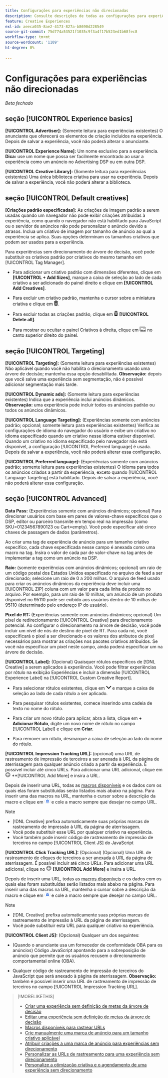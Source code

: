 ```yaml
---
title: Configurações para experiências não direcionadas
description: Consulte descrições de todas as configurações para experiências de anúncio sem direcionamento de árvore decisória.
feature: Creative Experiences
exl-id: aeeca035-8ae2-4173-827a-b8690d228549
source-git-commit: 75d774a53521f1035c9f3a4f17b523ed1b68fec8
workflow-type: tm+mt
source-wordcount: '1109'
ht-degree: 0%

---
```


# Configurações para experiências não direcionadas

*Beta fechado*

## seção [!UICONTROL Experience basics]

**[!UICONTROL Advertiser]:** (Somente leitura para experiências existentes) O anunciante que oferecerá os elementos de criação incluídos na experiência. Depois de salvar a experiência, você não poderá alterar o anunciante.

**[!UICONTROL Experience Name]:** Um nome exclusivo para a experiência. **Dica:** use um nome que possa ser facilmente encontrado ao usar a experiência como um anúncio no Advertising DSP ou em outra DSP.

**[!UICONTROL Creative Library]:** (Somente leitura para experiências existentes) Uma única biblioteca criativa para usar na experiência. Depois de salvar a experiência, você não poderá alterar a biblioteca.

## seção [!UICONTROL Default creatives]

**\[Criações padrão especificadas\]:** As criações de imagem padrão a serem usadas quando um navegador não pode exibir criações atribuídas à experiência, como quando o navegador não está habilitado para JavaScript ou o servidor de anúncios não pode personalizar o anúncio devido a atrasos. Inclua um criativo de imagem por tamanho de anúncio ao qual a experiência se aplica. Suas opções determinam os tamanhos criativos que podem ser usados para a experiência. <!-- In the legacy product, you selected the ad sizes for the experience, and then selected default images for each of those ad sizes. -->

Para experiências sem direcionamento de árvore de decisão, você pode substituir os criativos padrão por criativos do mesmo tamanho em [!UICONTROL Tag Manager].

* Para adicionar um criativo padrão com dimensões diferentes, clique em **[!UICONTROL + Add Sizes]**, marque a caixa de seleção ao lado de cada criativo a ser adicionado do painel direito e clique em **[!UICONTROL Add Creatives]**.

* Para excluir um criativo padrão, mantenha o cursor sobre a miniatura criativa e clique em ![Excluir](/help/creative/assets/delete.png "Excluir").

* Para excluir todas as criações padrão, clique em ![Excluir](/help/creative/assets/delete.png "Excluir") **[!UICONTROL Delete all]**.

* Para mostrar ou ocultar o painel Criativos à direita, clique em ![Mostrar/Ocultar](/help/creative/assets/hide-show-creatives.png "Mostrar/Ocultar") no canto superior direito do painel.

## seção [!UICONTROL Targeting]

**[!UICONTROL Targeting]:** (Somente leitura para experiências existentes) Não aplicável quando você não habilita o direcionamento usando uma árvore de decisão; mantenha essa opção desabilitada. **Observação:** depois que você salva uma experiência sem segmentação, não é possível adicionar segmentação mais tarde.

**[!UICONTROL Dynamic ads]:** (Somente leitura para experiências existentes) Indica que a experiência inclui anúncios dinâmicos. **Observação:** uma experiência pode incluir todos os anúncios padrão ou todos os anúncios dinâmicos.

**[!UICONTROL Language Targeting]:** (Experiências somente com anúncios padrão; opcional; somente leitura para experiências existentes) Verifica as configurações de idioma do navegador do usuário e exibe um criativo no idioma especificado quando um criativo nesse idioma estiver disponível. Quando um criativo no idioma especificado pelo navegador não está disponível, a configuração [!UICONTROL Preferred language] é usada. Depois de salvar a experiência, você não poderá alterar essa configuração.

**[!UICONTROL Preferred language]:** (Experiências somente com anúncios padrão; somente leitura para experiências existentes) O idioma para todos os anúncios criados a partir da experiência, exceto quando [!UICONTROL Language Targeting] está habilitado. Depois de salvar a experiência, você não poderá alterar essa configuração.

## seção [!UICONTROL Advanced]

**Data Pass:** (Experiências somente com anúncios dinâmicos; opcional) Para direcionar usuários com base em pares de valores-chave específicos que o DSP, editor ou parceiro transmite em tempo real na impressão (como SKU=01234567890123 ou Cart=empty). Você pode especificar até cinco chaves de passagem de dados (parâmetros).<!-- May move this to just within the decision tree. -->

Ao criar uma tag de experiência de anúncio para um tamanho criativo específico, cada chave especificada nesse campo é anexada como uma macro na tag. Insira o valor de cada par de valor-chave na tag antes de implementar a tag como um anúncio na DSP.

**Raio:** (somente experiências com anúncios dinâmicos; opcional) um raio de um código postal dos Estados Unidos especificado no arquivo de feed a ser direcionado; selecione um raio de 0 a 200 milhas. O arquivo de feed usado para criar os anúncios dinâmicos da experiência deve incluir uma [!UICONTROL ZIP] coluna<!-- or a user-named column mapped to a ZIP column --> com um valor para cada linha de produto no arquivo. Por exemplo, para um raio de 10 milhas, um anúncio de um produto disponível no 95110 pode ser exibido aos usuários dentro de 10 milhas de 95110 (determinado pelo endereço IP do usuário).

**Pixel de RT:** (Experiências somente com anúncios dinâmicos; opcional) Um pixel de redirecionamento [!UICONTROL Creative] para direcionamento potencial. Ao configurar o direcionamento na árvore de decisão, você pode incluir um nível de nós de destino de pixel de RT. Para cada nó, você especificará o pixel a ser direcionado e os valores dos atributos de pixel necessários para mostrar as criações nos pacotes criativos atribuídos. Se você não especificar um pixel neste campo, ainda poderá especificar um na árvore de decisão.<!-- From R: "the RT Pixel should be via the content selection in the Dynamic ad setup." Clarify. I do see "Datapass" (oneword) in the dynamic ad settings, but I'm not sure how that setting and this experience-level one work together. -->

**[!UICONTROL Label]:**<!-- should be "Labels" --> (Opcional) Quaisquer rótulos específicos de [!DNL Creative] a serem aplicados à experiência. Você pode filtrar experiências por rótulo na exibição Experiências e incluir a dimensão [!UICONTROL Experience Label] na [!UICONTROL Custom Creative Report].

* Para selecionar rótulos existentes, clique em ![Abaixo](/help/creative/assets/chevron-down.png "Abaixo") e marque a caixa de seleção ao lado de cada rótulo a ser aplicado.

* Para pesquisar rótulos existentes, comece inserindo uma cadeia de texto no nome do rótulo.

* Para criar um novo rótulo para aplicar, abra a lista, clique em **+ Adicionar Rótulo**, digite um novo nome de rótulo no campo [!UICONTROL Label] e clique em **Criar**.

* Para remover um rótulo, desmarque a caixa de seleção ao lado do nome do rótulo.

**[!UICONTROL Impression Tracking URL]:** (opcional) uma URL de rastreamento de impressão de terceiros a ser anexada à URL da página de aterrissagem para qualquer anúncio criado a partir da experiência. É possível incluir até cinco URLs. Para adicionar uma URL adicional, clique em ![ícone](/help/creative/assets/create.png) **[!UICONTROL Add More] e insira a URL.

Depois de inserir uma URL, todas as [macros disponíveis](/help/creative/creative-macros.md) e os dados com os quais elas foram substituídas serão listados mais abaixo na página. Para inserir uma das macros na URL, mantenha o cursor sobre a descrição da macro e clique em ![Copiar para a área de transferência](/help/creative/assets/copy-to-clipboard.png "Copiar para a área de transferência") e cole a macro sempre que desejar no campo URL.

>[!NOTE]
>
>* [!DNL Creative] prefixa automaticamente suas próprias marcas de rastreamento de impressão à URL da página de aterrissagem.
>* Você pode substituir esse URL por qualquer criativo na experiência.
>* Você também pode inserir código de rastreamento de impressão de terceiros no campo [!UICONTROL Client JS] do JavaScript

**[!UICONTROL Click Tracking URL]:** (Opcional) (Opcional) Uma URL de rastreamento de cliques de terceiros a ser anexada à URL da página de aterrissagem. É possível incluir até cinco URLs. Para adicionar uma URL adicional, clique no ![ícone](/help/creative/assets/create.png) **[!UICONTROL Add More]** e insira a URL.

Depois de inserir uma URL, todas as [macros disponíveis](/help/creative/creative-macros.md) e os dados com os quais elas foram substituídas serão listados mais abaixo na página. Para inserir uma das macros na URL, mantenha o cursor sobre a descrição da macro e clique em ![Copiar para a área de transferência](/help/creative/assets/copy-to-clipboard.png "Copiar para a área de transferência") e cole a macro sempre que desejar no campo URL.

>[!NOTE]
>
>* [!DNL Creative] prefixa automaticamente suas próprias marcas de rastreamento de impressão à URL da página de aterrissagem.
>* Você pode substituir esta URL para qualquer <!-- creative bundle for targeted experiences --> criativo na experiência.

**[!UICONTROL Client JS]:** (Opcional) Qualquer um dos seguintes:

* (Quando o anunciante usa um fornecedor de conformidade OBA para os anúncios) Código JavaScript apontando para a sobreposição de anúncio que permite que os usuários recusem o direcionamento comportamental online (OBA).

* Qualquer código de rastreamento de impressão de terceiros do JavaScript que será anexado à página de aterrissagem. **Observação:** também é possível inserir uma URL de rastreamento de impressão de terceiros no campo [!UICONTROL Impression Tracking URL].

>[!MORELIKETHIS]
>
>* [Criar uma experiência sem definição de metas da árvore de decisão](experience-create-no-targeting.md)
>* [Editar uma experiência sem definição de metas da árvore de decisão](experience-edit-no-targeting.md)
>* [Macros disponíveis para rastrear URLs](/help/creative/creative-macros.md)
>* [Crie manualmente uma marca de anúncio para um tamanho criativo aplicável](experience-tag-create-manually.md)
>* [Atribuir criações a uma marca de anúncio para experiências sem direcionamento](experience-tag-assign-creatives.md)
>* [Personalizar as URLs de rastreamento para uma experiência sem direcionamento](experience-tracking-urls-no-targeting.md)
>* [Personalize a otimização criativa e o agendamento de uma experiência sem direcionamento](experience-optimization-scheduling-no-targeting.md)
